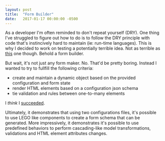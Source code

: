 ```yaml
---
layout: post
title:  "Form Builder"
date:   2017-01-17 00:00:00 -0500
---
```


As a developer I'm often reminded to don't repeat yourself (DRY). One thing I've struggled to figure out how to do is to follow the DRY principle with code that's instincively hard to maintain (ie: run-time languages). This is why I decided to work on testing a potentially terrible idea. Not as terrible as [this](http://thedailywtf.com/articles/the-inner-json-effect) one though. Behold a form builder.

But wait, it's not just any form maker. No. That'd be pretty boring. Instead I wanted to try to fullfill the following criteria:
* create and maintain a dynamic object based on the provided configuration and form state
* render HTML elements based on a configuration json schema
* tie validation and rules between one-to-many elements

I *think* I [succeeded](https://philippannenko.github.io/form-builder/).

Ultimately, it demonstrates that using two configurations files, it's possible to use LEGO like components to create a form schema that can be generated. More impressively, it demonstrates it's possible to use predefined behaviors to perform cascading-like model transformations, validations and HTML element attributes changes.


